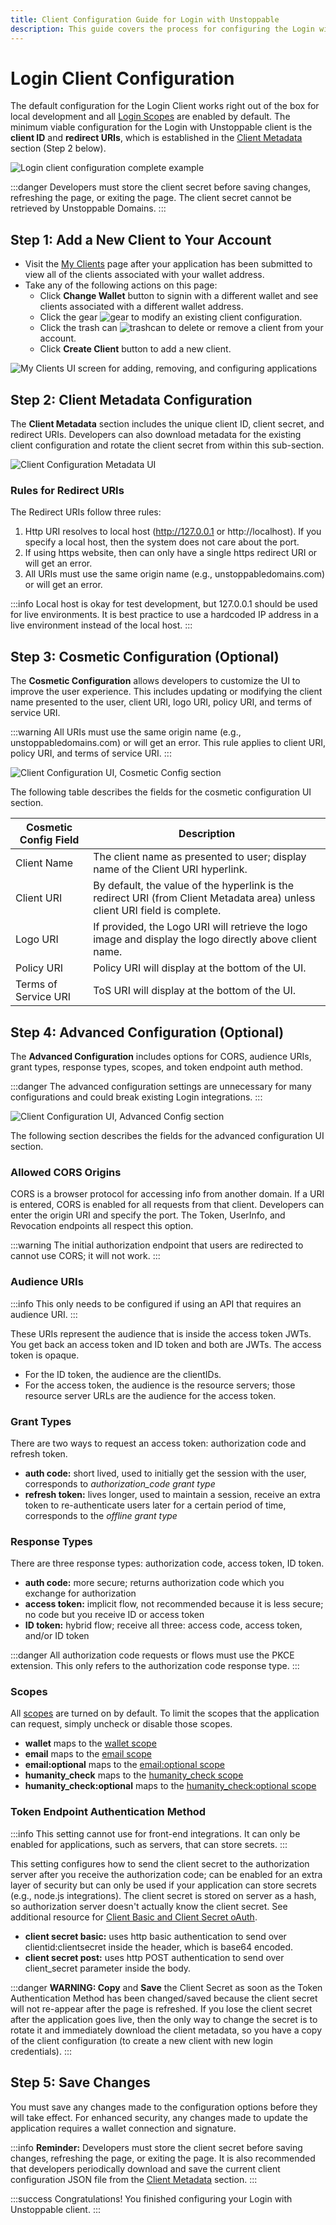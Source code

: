 ```yaml
---
title: Client Configuration Guide for Login with Unstoppable
description: This guide covers the process for configuring the Login with Unstoppable client.
---
```


# Login Client Configuration

The default configuration for the Login Client works right out of the box for local development and all [Login Scopes](scopes-for-login.md) are enabled by default. The minimum viable configuration for the Login with Unstoppable client is the **client ID** and **redirect URIs**, which is established in the [Client Metadata](login-client-configuration.md#step-2-client-metadata-configuration) section (Step 2 below).

![Login client configuration complete example](../../images/login-client-config.gif)

:::danger
Developers must store the client secret before saving changes, refreshing the page, or exiting the page. The client secret cannot be retrieved by Unstoppable Domains.
:::

## Step 1: Add a New Client to Your Account

* Visit the [My Clients](https://dashboard.auth.unstoppabledomains.com) page after your application has been submitted to view all of the clients associated with your wallet address.
* Take any of the following actions on this page:
  * Click **Change Wallet** button to signin with a different wallet and see clients associated with a different wallet address.
  * Click the gear ![gear](../../images/gear_icon_my_clients.png '#width=32px;vertical-align=text-bottom') to modify an existing client configuration.
  * Click the trash can ![trashcan](../../images/trashcan_icon_my_clients.png '#width=32px;vertical-align=text-bottom') to delete or remove a client from your account.
  * Click **Create Client** button to add a new client.

![My Clients UI screen for adding, removing, and configuring applications](../../images/new_my_clients_screen_markup.png '#width=400px;height=600px;')

## Step 2: Client Metadata Configuration

The **Client Metadata** section includes the unique client ID, client secret, and redirect URIs. Developers can also download metadata for the existing client configuration and rotate the client secret from within this sub-section.

![Client Configuration Metadata UI](../../images/client_config_screen_metadata.png)

### Rules for Redirect URIs

The Redirect URIs follow three rules:

1. Http URI resolves to local host (http://127.0.0.1 or http://localhost). If you specify a local host, then the system does not care about the port.
2. If using https website, then can only have a single https redirect URI or will get an error.
3. All URIs must use the same origin name (e.g., unstoppabledomains.com) or will get an error.

:::info
Local host is okay for test development, but 127.0.0.1 should be used for live environments. It is best practice to use a hardcoded IP address in a live environment instead of the local host.
:::

## **Step 3: Cosmetic Configuration (Optional)**

The **Cosmetic Configuration** allows developers to customize the UI to improve the user experience. This includes updating or modifying the client name presented to the user, client URI, logo URI, policy URI, and terms of service URI.

:::warning
All URIs must use the same origin name (e.g., unstoppabledomains.com) or will get an error. This rule applies to client URI, policy URI, and terms of service URI.
:::

![Client Configuration UI, Cosmetic Config section](../../images/client_config_screen_cosmetic.png)

The following table describes the fields for the cosmetic configuration UI section.

| Cosmetic Config Field | Description                                                                                                                 |
| --------------------- | --------------------------------------------------------------------------------------------------------------------------- |
| Client Name           | The client name as presented to user; display name of the Client URI hyperlink.                                             |
| Client URI            | By default, the value of the hyperlink is the redirect URI (from Client Metadata area) unless client URI field is complete. |
| Logo URI              | If provided, the Logo URI will retrieve the logo image and display the logo directly above client name.                     |
| Policy URI            | Policy URI will display at the bottom of the UI.                                                                            |
| Terms of Service URI  | ToS URI will display at the bottom of the UI.                                                                               |

## Step 4: Advanced Configuration (Optional)

The **Advanced Configuration** includes options for CORS, audience URIs, grant types, response types, scopes, and token endpoint auth method.

:::danger
The advanced configuration settings are unnecessary for many configurations and could break existing Login integrations.
:::

![Client Configuration UI, Advanced Config section](../../images/client_config_screen_advanced.png)

The following section describes the fields for the advanced configuration UI section.

### Allowed CORS Origins

CORS is a browser protocol for accessing info from another domain. If a URI is entered, CORS is enabled for all requests from that client. Developers can enter the origin URI and specify the port. The Token, UserInfo, and Revocation endpoints all respect this option.

:::warning
The initial authorization endpoint that users are redirected to cannot use CORS; it will not work.
:::

### Audience URIs

:::info
This only needs to be configured if using an API that requires an audience URI.
:::

These URIs represent the audience that is inside the access token JWTs. You get back an access token and ID token and both are JWTs. The access token is opaque.

* For the ID token, the audience are the clientIDs.
* For the access token, the audience is the resource servers; those resource server URLs are the audience for the access token.

### Grant Types

There are two ways to request an access token: authorization code and refresh token.

* **auth code:** short lived, used to initially get the session with the user, corresponds to _authorization\_code grant type_
* **refresh token:** lives longer, used to maintain a session, receive an extra token to re-authenticate users later for a certain period of time, corresponds to the _offline grant type_

### Response Types

There are three response types: authorization code, access token, ID token.

* **auth code:** more secure; returns authorization code which you exchange for authorization
* **access token:** implicit flow, not recommended because it is less secure; no code but you receive ID or access token
* **ID token:** hybrid flow; receive all three: access code, access token, and/or ID token

:::danger
All authorization code requests or flows must use the PKCE extension. This only refers to the authorization code response type.
:::

### Scopes

All [scopes](scopes-for-login.md) are turned on by default. To limit the scopes that the application can request, simply uncheck or disable those scopes.

* **wallet** maps to the [wallet scope](scopes-for-login.md#wallet-scope)
* **email** maps to the [email scope](scopes-for-login.md#email-scope)
* **email:optional** maps to the [email:optional scope](scopes-for-login.md#emailoptional-scope)
* **humanity_check** maps to the [humanity_check scope](scopes-for-login.md#humanitycheck-scope-mark-style"colorred"betamark)
* **humanity_check:optional** maps to the [humanity_check:optional scope](scopes-for-login.md#humanitycheckoptional-scope-mark-style"colorred"betamark)

### Token Endpoint Authentication Method

:::info
This setting cannot use for front-end integrations. It can only be enabled for applications, such as servers, that can store secrets.
:::

This setting configures how to send the client secret to the authorization server after you receive the authorization code; can be enabled for an extra layer of security but can only be used if your application can store secrets (e.g., node.js integrations). The client secret is stored on server as a hash, so authorization server doesn't actually know the client secret. See additional resource for [Client Basic and Client Secret oAuth](https://datatracker.ietf.org/doc/html/rfc6749#section-2.3.1).

* **client secret basic:** uses http basic authentication to send over clientid:clientsecret inside the header, which is base64 encoded.
* **client secret post:** uses http POST authentication to send over client\_secret parameter inside the body.

:::danger
**WARNING: Copy** and **Save** the Client Secret as soon as the Token Authentication Method has been changed/saved because the client secret will not re-appear after the page is refreshed. If you lose the client secret after the application goes live, then the only way to change the secret is to rotate it and immediately download the client metadata, so you have a copy of the client configuration (to create a new client with new login credentials).
:::

## Step 5: Save Changes

You must save any changes made to the configuration options before they will take effect. For enhanced security, any changes made to update the application requires a wallet connection and signature.

:::info
**Reminder:** Developers must store the client secret before saving changes, refreshing the page, or exiting the page. It is also recommended that developers periodically download and save the current client configuration JSON file from the [Client Metadata](login-client-configuration.md#step-2-client-metadata-configuration) section.
:::

:::success Congratulations!
You finished configuring your Login with Unstoppable client.
:::
